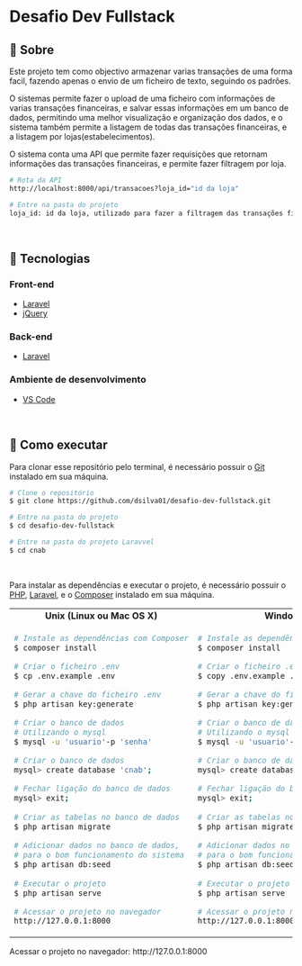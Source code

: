 # Desafio Dev Fullstack

## 🎉 Sobre

Este projeto tem como objectivo armazenar varias transações de uma forma facil, fazendo apenas o envio de um ficheiro de texto, seguindo os padrões.

O sistemas permite fazer o upload de uma ficheiro com informações de varias transações financeiras, e salvar essas informações em um banco de dados, permitindo uma melhor visualização e organização dos dados, e o sistema também permite a listagem de todas das transações financeiras, e a listagem por lojas(estabelecimentos).

O sistema conta uma API que permite fazer requisições que retornam informações das transações financeiras, e permite fazer filtragem por loja.

```bash
# Rota da API
http://localhost:8000/api/transacoes?loja_id="id da loja"

# Entre na pasta do projeto
loja_id: id da loja, utilizado para fazer a filtragem das transações financeiras

```

<br />

## 🔌 Tecnologias

### Front-end
- [Laravel](https://laravel.com/)
- [jQuery](https://jquery.com/)

### Back-end
- [Laravel](https://laravel.com/)

### Ambiente de desenvolvimento
- [VS Code](https://code.visualstudio.com/)

<br />

## 🤔 Como executar

Para clonar esse repositório pelo terminal, é necessário possuir o [Git](https://git-scm.com/) instalado em sua máquina.

```bash
# Clone o repositório
$ git clone https://github.com/dsilva01/desafio-dev-fullstack.git

# Entre na pasta do projeto
$ cd desafio-dev-fullstack

# Entre na pasta do projeto Laravvel
$ cd cnab
```

<br />

Para instalar as dependências e executar o projeto, é necessário possuir o [PHP](https://php.net/), [Laravel](https://laravel.com/), e o [Composer](https://getcomposer.org/) instalado em sua máquina.

<table style="width:100%;">
<tr>
<td align="center"> <strong>Unix (Linux ou Mac OS X)</strong> </td> <td align="center"> <strong>Windows</strong> </td>
</tr>
<tr>
<td>


```bash
# Instale as dependências com Composer
$ composer install

# Criar o ficheiro .env
$ cp .env.example .env

# Gerar a chave do ficheiro .env
$ php artisan key:generate

# Criar o banco de dados
# Utilizando o mysql
$ mysql -u 'usuario'-p 'senha'

# Criar o banco de dados
mysql> create database 'cnab';

# Fechar ligação do banco de dados
mysql> exit;
    
# Criar as tabelas no banco de dados
$ php artisan migrate

# Adicionar dados no banco de dados, 
# para o bom funcionamento do sistema
$ php artisan db:seed
    
# Executar o projeto
$ php artisan serve

# Acessar o projeto no navegador
http://127.0.0.1:8000
```    
    
</td>
<td>

```bash
# Instale as dependências com Composer
$ composer install

# Criar o ficheiro .env
$ copy .env.example .env

# Gerar a chave do ficheiro .env
$ php artisan key:generate

# Criar o banco de dados
# Utilizando o mysql
$ mysql -u 'usuario'-p 'senha'

# Criar o banco de dados
mysql> create database 'cnab';

# Fechar ligação do banco de dados
mysql> exit;
    
# Criar as tabelas no banco de dados
$ php artisan migrate

# Adicionar dados no banco de dados, 
# para o bom funcionamento do sistema
$ php artisan db:seed
    
# Executar o projeto
$ php artisan serve

# Acessar o projeto no navegador
http://127.0.0.1:8000
```

</td>
</table>
Acessar o projeto no navegador: http://127.0.0.1:8000
